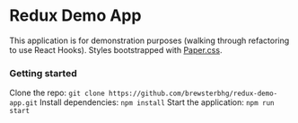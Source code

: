 # Redux Demo App

This application is for demonstration purposes (walking through refactoring to use React Hooks). Styles bootstrapped with [Paper.css](https://www.getpapercss.com/docs/).

### Getting started

Clone the repo: `git clone https://github.com/brewsterbhg/redux-demo-app.git`
Install dependencies: `npm install`
Start the application: `npm run start`
